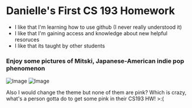
# Danielle's First CS 193 Homework

- I like that I'm learning how to use github (I never really understood it)
- I like that I'm gaining access and knowledge about new helpful resoruces
- I like that its taught by other students

### Enjoy some pictures of Mitski, Japanese-American indie pop phenomenon 

![Image](https://i.pinimg.com/564x/ae/39/22/ae3922eafb5bbc84525b2f7fa38a9fe9.jpg)
![Image](https://i.pinimg.com/564x/09/ff/f2/09fff26207b9273f881a9669697ee28e.jpg)






Also I would change the theme but none of them are pink? Which is crazy, what's a person gotta do to get some pink in their CS193 HW! >:(
